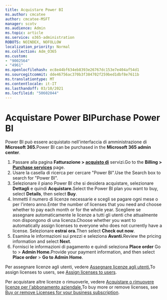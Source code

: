 ```yaml
---
title: Acquistare Power BI
ms.author: cmcatee
author: cmcatee-MSFT
manager: scotv
ms.audience: Admin
ms.topic: article
ms.service: o365-administration
ROBOTS: NOINDEX, NOFOLLOW
localization_priority: Normal
ms.collection: Adm_O365
ms.custom:
- "9002564"
- "4961"
ms.openlocfilehash: ec8e44bf634eb8393e26767dc153e7e404af54d1
ms.sourcegitcommit: dde46756ac370b3f384702f259bed1dbf8e7611b
ms.translationtype: MT
ms.contentlocale: it-IT
ms.lasthandoff: 03/10/2021
ms.locfileid: "50602044"
---
```

# <a name="purchase-power-bi"></a><span data-ttu-id="80e78-102">Acquistare Power BI</span><span class="sxs-lookup"><span data-stu-id="80e78-102">Purchase Power BI</span></span>

<span data-ttu-id="80e78-103">Power BI può essere acquistato nell'interfaccia di amministrazione di **Microsoft 365.**</span><span class="sxs-lookup"><span data-stu-id="80e78-103">Power BI can be purchased in the **Microsoft 365 admin center**.</span></span>

1. <span data-ttu-id="80e78-104">Passare alla pagina **Fatturazione > [acquisto di](https://go.microsoft.com/fwlink/p/?linkid=868433)** servizi.</span><span class="sxs-lookup"><span data-stu-id="80e78-104">Go to the **Billing > [Purchase services](https://go.microsoft.com/fwlink/p/?linkid=868433)** page.</span></span>
2. <span data-ttu-id="80e78-105">Usare la casella di ricerca per cercare "Power BI".</span><span class="sxs-lookup"><span data-stu-id="80e78-105">Use the Search box to search for "Power BI".</span></span>
3. <span data-ttu-id="80e78-106">Selezionare il piano Power BI che si desidera acquistare, selezionare **Dettagli** e quindi **Acquistare.**</span><span class="sxs-lookup"><span data-stu-id="80e78-106">Select the Power BI plan you want to buy, select **Details**, then select **Buy**.</span></span>
4. <span data-ttu-id="80e78-107">Immetti il numero di licenze necessarie e scegli se pagare ogni mese o per l'intero anno.</span><span class="sxs-lookup"><span data-stu-id="80e78-107">Enter the number of licenses that you need and choose whether to pay each month or for the whole year.</span></span> <span data-ttu-id="80e78-108">Scegliere se assegnare automaticamente le licenze a tutti gli utenti che attualmente non dispongono di una licenza.</span><span class="sxs-lookup"><span data-stu-id="80e78-108">Choose whether you want to automatically assign licenses to everyone who does not currently have a license.</span></span> <span data-ttu-id="80e78-109">Selezionare **estrai ora.**</span><span class="sxs-lookup"><span data-stu-id="80e78-109">Then select **Check out now**.</span></span>
5. <span data-ttu-id="80e78-110">Esamina le informazioni sui prezzi e seleziona **Avanti.**</span><span class="sxs-lookup"><span data-stu-id="80e78-110">Review the pricing information and select **Next**.</span></span>
6. <span data-ttu-id="80e78-111">Fornisci le informazioni di pagamento e quindi seleziona **Place order** Go to  >  **Admin Home.**</span><span class="sxs-lookup"><span data-stu-id="80e78-111">Provide your payment information, and then select **Place order** > **Go to Admin Home**.</span></span>

<span data-ttu-id="80e78-112">Per assegnare licenze agli utenti, vedere [Assegnare licenze agli utenti.](https://docs.microsoft.com/microsoft-365/admin/manage/assign-licenses-to-users)</span><span class="sxs-lookup"><span data-stu-id="80e78-112">To assign licenses to users, see [Assign licenses to users](https://docs.microsoft.com/microsoft-365/admin/manage/assign-licenses-to-users).</span></span>

<span data-ttu-id="80e78-113">Per acquistare altre licenze o rimuoverle, vedere [Acquistare o rimuovere licenze per l'abbonamento aziendale.](https://docs.microsoft.com/microsoft-365/commerce/licenses/buy-licenses)</span><span class="sxs-lookup"><span data-stu-id="80e78-113">To buy more or remove licenses, see [Buy or remove Licenses for your business subscription](https://docs.microsoft.com/microsoft-365/commerce/licenses/buy-licenses).</span></span>